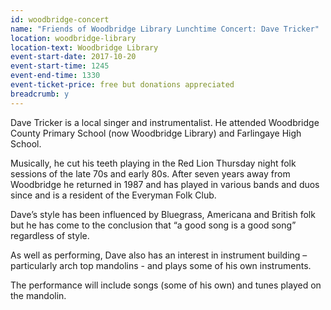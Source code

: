 ```yaml
---
id: woodbridge-concert
name: "Friends of Woodbridge Library Lunchtime Concert: Dave Tricker"
location: woodbridge-library
location-text: Woodbridge Library
event-start-date: 2017-10-20
event-start-time: 1245
event-end-time: 1330
event-ticket-price: free but donations appreciated
breadcrumb: y
---
```


Dave Tricker is a local singer and instrumentalist. He attended Woodbridge County Primary School (now Woodbridge Library) and Farlingaye High School.

Musically, he cut his teeth playing in the Red Lion Thursday night folk sessions of the late 70s and early 80s. After seven years away from Woodbridge he returned in 1987 and has played in various bands and duos since and is a resident of the Everyman Folk Club.

Dave’s style has been influenced by Bluegrass, Americana and British folk but he has come to the conclusion that “a good song is a good song” regardless of style.

As well as performing, Dave also has an interest in instrument building – particularly arch top mandolins - and plays some of his own instruments.

The performance will include songs (some of his own) and tunes played on the mandolin.
